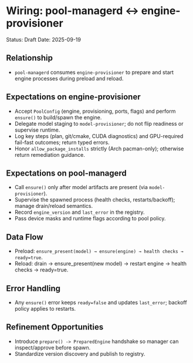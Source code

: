 # Wiring: pool-managerd ↔ engine-provisioner

Status: Draft
Date: 2025-09-19

## Relationship
- `pool-managerd` consumes `engine-provisioner` to prepare and start engine processes during preload and reload.

## Expectations on engine-provisioner
- Accept `PoolConfig` (engine, provisioning, ports, flags) and perform `ensure()` to build/spawn the engine.
- Delegate model staging to `model-provisioner`; do not flip readiness or supervise runtime.
- Log key steps (plan, git/cmake, CUDA diagnostics) and GPU-required fail-fast outcomes; return typed errors.
- Honor `allow_package_installs` strictly (Arch pacman-only); otherwise return remediation guidance.

## Expectations on pool-managerd
- Call `ensure()` only after model artifacts are present (via `model-provisioner`).
- Supervise the spawned process (health checks, restarts/backoff); manage drain/reload semantics.
- Record `engine_version` and `last_error` in the registry.
- Pass device masks and runtime flags according to pool policy.

## Data Flow
- Preload: `ensure_present(model) → ensure(engine) → health checks → ready=true`.
- Reload: drain → ensure_present(new model) → restart engine → health checks → ready=true.

## Error Handling
- Any `ensure()` error keeps `ready=false` and updates `last_error`; backoff policy applies to restarts.

## Refinement Opportunities
- Introduce `prepare() -> PreparedEngine` handshake so manager can inspect/approve before spawn.
- Standardize version discovery and publish to registry.
